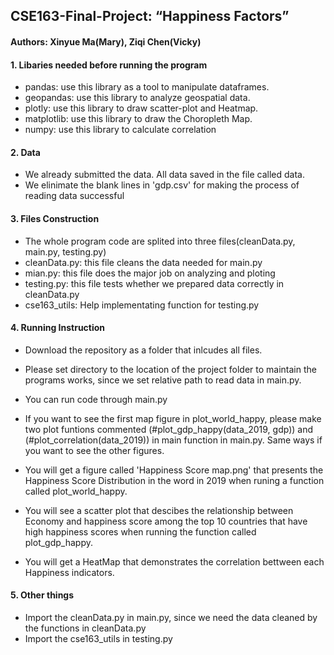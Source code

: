 ## CSE163-Final-Project: “Happiness Factors”
#### Authors: Xinyue Ma(Mary), Ziqi Chen(Vicky)

#### 1. Libaries needed before running the program
  * pandas: use this library as a tool to manipulate dataframes.
  * geopandas: use this library to analyze geospatial data.
  * plotly: use this library to draw scatter-plot and Heatmap.
  * matplotlib: use this library to draw the Choropleth Map.
  * numpy: use this library to calculate correlation

#### 2. Data
  * We already submitted the data. All data saved in the file called data.
  * We elinimate the blank lines in 'gdp.csv' for making the process of reading data successful

#### 3. Files Construction  
  * The whole program code are splited into three files(cleanData.py, main.py, testing.py)
  * cleanData.py: this file cleans the data needed for main.py
  * mian.py: this file does the major job on analyzing and ploting
  * testing.py: this file tests whether we prepared data correctly in cleanData.py
  * cse163_utils: Help implementating function for testing.py

#### 4. Running Instruction 
  * Download the repository as a folder that inlcudes all files. 
  * Please set directory to the location of the project folder to maintain the programs works, since we set relative path to read data in main.py.
  * You can run code through main.py 
  * If you want to see the first map figure in plot_world_happy, please make  two plot funtions commented (#plot_gdp_happy(data_2019, gdp)) and (#plot_correlation(data_2019)) in main function in main.py. 
Same ways if you want to see the other figures. 


  * You will get a figure called 'Happiness Score map.png' that presents the Happiness Score Distribution in the word in 2019 when runing a function called plot_world_happy.
  * You will see a scatter plot that descibes the relationship between Economy and happiness score among the top 10 countries that have high happiness scores when running the function called plot_gdp_happy.
  * You will get a HeatMap that demonstrates the correlation bettween each Happiness indicators.


 #### 5. Other things 
  * Import the cleanData.py in main.py, since we need the data cleaned by the functions in cleanData.py
  * Import the cse163_utils in testing.py